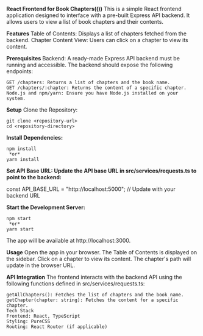 **React Frontend for Book Chapters(())**
This is a simple React frontend application designed to interface with a pre-built Express API backend. It allows users to view a list of book chapters and their contents.

**Features**
Table of Contents: Displays a list of chapters fetched from the backend.
Chapter Content View: Users can click on a chapter to view its content.

**Prerequisites**
Backend: A ready-made Express API backend must be running and accessible. The backend should expose the following endpoints:

```
GET /chapters: Returns a list of chapters and the book name.
GET /chapters/:chapter: Returns the content of a specific chapter.
Node.js and npm/yarn: Ensure you have Node.js installed on your system.
```

**Setup**
Clone the Repository:
```
git clone <repository-url>
cd <repository-directory>
```

**Install Dependencies:**
```
npm install
 *or*
yarn install
```

**Set API Base URL: Update the API base URL in src/services/requests.ts to point to the backend:**

const API_BASE_URL = "http://localhost:5000"; // Update with your backend URL


**Start the Development Server:**

```
npm start
 *or*
yarn start
```

The app will be available at http://localhost:3000.

**Usage**
Open the app in your browser.
The Table of Contents is displayed on the sidebar.
Click on a chapter to view its content. The chapter's path will update in the browser URL.

**API Integration**
The frontend interacts with the backend API using the following functions defined in src/services/requests.ts:

```
getAllChapters(): Fetches the list of chapters and the book name.
getChapter(chapter: string): Fetches the content for a specific chapter.
Tech Stack
Frontend: React, TypeScript
Styling: PureCSS
Routing: React Router (if applicable)
```